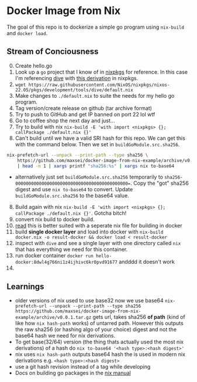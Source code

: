 
# Docker Image from Nix

The goal of this repo is to dockerize a simple go program using `nix-build` and `docker load`.

## Stream of Conciousness
0. Create hello.go
1. Look up a `go` project that I know of in [nixpkgs](https://github.com/NixOS/nixpkgs) for reference. In this case I'm referencing [dive](https://github.com/wagoodman/dive) with [this derivation](https://github.com/NixOS/nixpkgs/blob/b542cc75fa03a3a29350d4c3b69739e946268a93/pkgs/development/tools/dive/default.nix) in nixpkgs.
2. `wget https://raw.githubusercontent.com/NixOS/nixpkgs/nixos-22.05/pkgs/development/tools/dive/default.nix`
3. Make changes to `./default.nix` to suite the needs for my hello go program.
4. Tag version/create release on github (tar archive format)
5. Try to push to GitHub and get IP banned on port 22 lol wtf
6. Go to coffee shop the next day and just...
7. Try to build with nix `nix-build -E 'with import <nixpkgs> {}; callPackage ./default.nix {}'`
7. Can't build until we have a valid SRI hash for this repo. We can get this with the command below. Then we set in `buildGoModule.src.sha256`.
```bash
nix-prefetch-url --unpack --print-path --type sha256 \
	https://github.com/maxsei/docker-image-from-nix-example/archive/v0.0.1.tar.gz \
	| head -n 1 | xargs printf "sha256:%s" | xargs nix to-base64
```

* alternatively just set  `buildGoModule.src.sha256` temporarily to `sha256-0000000000000000000000000000000000000000000=`. Copy the "got" sha256 digest and use `nix to-base64` to convert. Update `buildGoModule.src.sha256` to the base64 value.

8. Build again with nix `nix-build -E 'with import <nixpkgs> {}; callPackage ./default.nix {}'`. Gotcha bitch!
9. convert nix build to docker build.
10. [read](https://nix.dev/tutorials/building-and-running-docker-images) this is better suited with a seperate nix file for building in docker
11. build **single docker layer** and load into docker with `nix-build docker.nix -o result-docker && docker load < result-docker `
12. inspect with `dive` and see a single layer with one directory called `nix` that has everything we need for this container.
13. run docker container `docker run hello-docker:8dwl4g766ni1z4ijhivc6kr0pvd91677` andddd it doesn't work
14. 

## Learnings
* older versions of nix used to use base32 now we use base64
`nix-prefetch-url --unpack --print-path --type sha256 https://github.com/maxsei/docker-image-from-nix-example/archive/v0.0.1.tar.gz` gets url, takes sha256 **of path** (kind of like how `nix hash-path` works) of untarred path. However this outputs the raw sha256 (or hashing algo of your choice) digest and not the base64 hash we need for nix derivations.
* To get base(32/64) version (the thing thats actually used the most nix derivations) of a hash do `nix to-base64 '<hash type>:<hash digest>'`
* nix uses `nix hash-path` outputs base64 hash the is used in modern nix derivations e.g. `<hash type>:<hash digest>`
* use a git hash revision instead of a tag while developing
* Docs on building go packages in the [nix manual](https://nixos.org/manual/nixpkgs/stable/#ssec-language-go)

